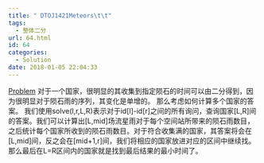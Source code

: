 ```yaml
---
title: " DTOJ1421Meteors\t\t"
tags:
  - 整体二分
url: 64.html
id: 64
categories:
  - Solution
date: 2018-01-05 22:04:33
---
```


[Problem](http://59.61.75.5:8018/problem.php?id=1421) 对于一个国家，很明显的其收集到指定陨石的时间可以由二分得到，因为很明显对于陨石雨的序列，其变化是单增的。 那么考虑如何计算多个国家的答案。 我们使用solve(l,r,L,R)表示对于id\[l\]-id\[r\]之间的所有询问，查询国家\[L,R\]间的答案。我们可以计算出\[L,mid\]场流星雨对于每个空间站所带来的陨石雨数目，之后统计每个国家所收到的陨石雨数目。对于符合收集满的国家，其答案将会在\[L,mid\]间，反之会在\[mid+1,r\]间，我们将相应的国家放进对应的区间中继续找。那么最后在L=R区间内的国家就是找到最后结果的最小时间了。